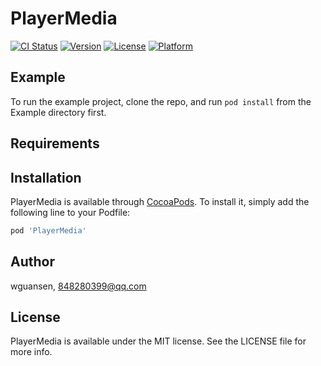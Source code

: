 # PlayerMedia

[![CI Status](https://img.shields.io/travis/wguansen/PlayerMedia.svg?style=flat)](https://travis-ci.org/wguansen/PlayerMedia)
[![Version](https://img.shields.io/cocoapods/v/PlayerMedia.svg?style=flat)](https://cocoapods.org/pods/PlayerMedia)
[![License](https://img.shields.io/cocoapods/l/PlayerMedia.svg?style=flat)](https://cocoapods.org/pods/PlayerMedia)
[![Platform](https://img.shields.io/cocoapods/p/PlayerMedia.svg?style=flat)](https://cocoapods.org/pods/PlayerMedia)

## Example

To run the example project, clone the repo, and run `pod install` from the Example directory first.

## Requirements

## Installation

PlayerMedia is available through [CocoaPods](https://cocoapods.org). To install
it, simply add the following line to your Podfile:

```ruby
pod 'PlayerMedia'
```

## Author

wguansen, 848280399@qq.com

## License

PlayerMedia is available under the MIT license. See the LICENSE file for more info.
